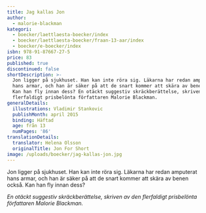 ```yaml
---
title: Jag kallas Jon
author:
  - malorie-blackman
kategori:
  - boecker/laettlaesta-boecker/index
  - boecker/laettlaesta-boecker/fraan-13-aar/index
  - boecker/e-boecker/index
isbn: 978-91-87667-27-5
price: 83
published: true
discontinued: false
shortDescription: >-
  Jon ligger på sjukhuset. Han kan inte röra sig. Läkarna har redan amputerat
  hans armar, och han är säker på att de snart kommer att skära av benen också.
  Kan han fly innan dess? En otäckt suggestiv skräckberättelse, skriven av den
  flerfaldigt prisbelönta författaren Malorie Blackman.
generalDetails:
  illustrations: Vladimir Stankovic
  publishMonth: april 2015
  binding: Häftad
  age: från 13
  numPages: '86'
translationDetails:
  translator: Helena Olsson
  originalTitle: Jon For Short
image: /uploads/boecker/jag-kallas-jon.jpg
---
```

Jon ligger på sjukhuset. Han kan inte röra sig. Läkarna har redan amputerat hans armar, och han är säker på att de snart kommer att skära av benen också. Kan han fly innan dess?

_En otäckt suggestiv skräckberättelse, skriven av den flerfaldigt prisbelönta författaren Malorie Blackman._
